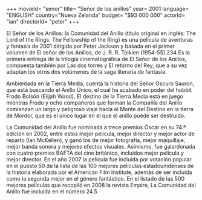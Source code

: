 +++
movieId= "senor"
title= "Señor de los anillos"
year= 2001
language= "ENGLISH"
country="Nueva Zelanda"
budget= "$93 000 000"
actorId= "ian"
directorId= "peter"
+++

El Señor de los Anillos: la Comunidad del Anillo (título original en inglés: The Lord of the Rings: The Fellowship of the Ring) es una película de aventuras y fantasía de 2001 dirigida por Peter Jackson y basada en el primer volumen de El señor de los Anillos, de J. R. R. Tolkien (1954-55).2​3​4​ Es la primera entrega de la trilogía cinematográfica de El Señor de los Anillos, compuesta también por Las dos torres y El retorno del Rey, que a su vez adaptan los otros dos volúmenes de la saga literaria de fantasía.

Ambientada en la Tierra Media, cuenta la historia del Señor Oscuro Sauron, que está buscando el Anillo Único, el cual ha acabado en poder del hobbit Frodo Bolsón (Elijah Wood). El destino de la Tierra Media está en juego mientras Frodo y ocho compañeros que forman la Compañía del Anillo comienzan un largo y peligroso viaje hacia el Monte del Destino en la tierra de Mordor, que es el único lugar en el que el anillo puede ser destruido.

La Comunidad del Anillo fue nominada a trece premios Óscar en su 74.ª edición en 2002, entre estos mejor película, mejor director y mejor actor de reparto (Ian McKellen), y ganó los de mejor fotografía, mejor maquillaje, mejor banda sonora y mejores efectos visuales. Asimismo, fue galardonada con cuatro premios BAFTA del cine británico, incluidos mejor película y mejor director. En el año 2007 la película fue incluida por votación popular en el puesto 50 de la lista de las 100 mejores películas estadounidenses de la historia elaborada por el American Film Institute, además de ser incluida como la segunda mejor en el género fantástico. En el listado de las 500 mejores películas que recopiló en 2008 la revista Empire, La Comunidad del Anillo fue incluida en el número 24.5​